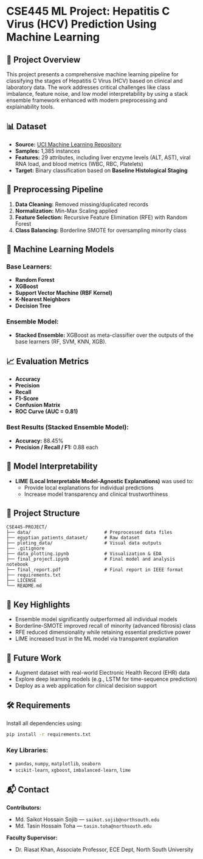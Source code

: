 # CSE445 ML Project: Hepatitis C Virus (HCV) Prediction Using Machine Learning

## 📌 Project Overview

This project presents a comprehensive machine learning pipeline for classifying the stages of Hepatitis C Virus (HCV) based on clinical and laboratory data. The work addresses critical challenges like class imbalance, feature noise, and low model interpretability by using a stack ensemble framework enhanced with modern preprocessing and explainability tools.

## 📊 Dataset

- **Source:** [UCI Machine Learning Repository](https://archive.ics.uci.edu/dataset/503/hepatitis+c+virus+hcv+for+egyptian+patients)
- **Samples:** 1,385 instances
- **Features:** 29 attributes, including liver enzyme levels (ALT, AST), viral RNA load, and blood metrics (WBC, RBC, Platelets)
- **Target:** Binary classification based on **Baseline Histological Staging**

## 🔄 Preprocessing Pipeline

1. **Data Cleaning:** Removed missing/duplicated records
2. **Normalization:** Min-Max Scaling applied
3. **Feature Selection:** Recursive Feature Elimination (RFE) with Random Forest
4. **Class Balancing:** Borderline SMOTE for oversampling minority class

## 🤖 Machine Learning Models

### Base Learners:
- **Random Forest**
- **XGBoost**
- **Support Vector Machine (RBF Kernel)**
- **K-Nearest Neighbors**
- **Decision Tree**

### Ensemble Model:
- **Stacked Ensemble:** XGBoost as meta-classifier over the outputs of the base learners (RF, SVM, KNN, XGB).

## 📈 Evaluation Metrics

- **Accuracy**
- **Precision**
- **Recall**
- **F1-Score**
- **Confusion Matrix**
- **ROC Curve (AUC = 0.81)**

### Best Results (Stacked Ensemble Model):
- **Accuracy:** 88.45%
- **Precision / Recall / F1:** 0.88 each

## 🧠 Model Interpretability

- **LIME (Local Interpretable Model-Agnostic Explanations)** was used to:
  - Provide local explanations for individual predictions
  - Increase model transparency and clinical trustworthiness

## 📁 Project Structure

```
CSE445-PROJECT/
├── data/                           # Preprocessed data files
├── egyptian_patients_dataset/      # Raw dataset
├── ploting_data/                   # Visual data outputs
├── .gitignore
├── data_plotting.ipynb             # Visualization & EDA
├── final_project.ipynb             # Final model and analysis notebook
├── final_report.pdf                # Final report in IEEE format
├── requirements.txt
├── LICENSE
└── README.md
```

## 📌 Key Highlights

- Ensemble model significantly outperformed all individual models
- Borderline-SMOTE improved recall of minority (advanced fibrosis) class
- RFE reduced dimensionality while retaining essential predictive power
- LIME increased trust in the ML model via transparent explanation

## 🔭 Future Work

- Augment dataset with real-world Electronic Health Record (EHR) data
- Explore deep learning models (e.g., LSTM for time-sequence prediction)
- Deploy as a web application for clinical decision support

## 🛠️ Requirements

Install all dependencies using:

```bash
pip install -r requirements.txt
```

### Key Libraries:
- `pandas`, `numpy`, `matplotlib`, `seaborn`
- `scikit-learn`, `xgboost`, `imbalanced-learn`, `lime`

## 📬 Contact

**Contributors:**
- Md. Saikot Hossain Sojib — `saikot.sojib@northsouth.edu`
- Md. Tasin Hossain Toha — `tasin.toha@northsouth.edu`

**Faculty Supervisor:**
- Dr. Riasat Khan, Associate Professor, ECE Dept, North South University
